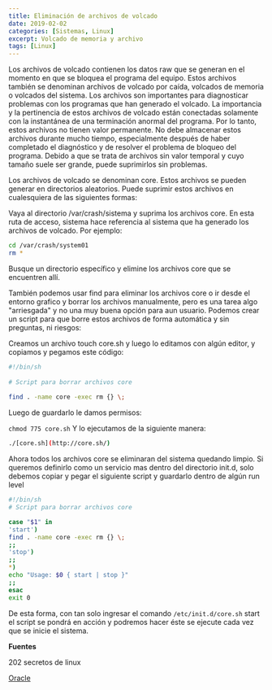 ```yaml
---
title: Eliminación de archivos de volcado
date: 2019-02-02
categories: [Sistemas, Linux]
excerpt: Volcado de memoria y archivo
tags: [Linux]
---
```



Los archivos de volcado contienen los datos raw que se generan en el momento en que se bloquea el programa del equipo. Estos archivos también se denominan archivos de volcado por caída, volcados de memoria o volcados del sistema. Los archivos son importantes para diagnosticar problemas con los programas que han generado el volcado. La importancia y la pertinencia de estos archivos de volcado están conectadas solamente con la instantánea de una terminación anormal del programa. Por lo tanto, estos archivos no tienen valor permanente. No debe almacenar estos archivos durante mucho tiempo, especialmente después de haber completado el diagnóstico y de resolver el problema de bloqueo del programa. Debido a que se trata de archivos sin valor temporal y cuyo tamaño suele ser grande, puede suprimirlos sin problemas.  
  
Los archivos de volcado se denominan core. Estos archivos se pueden generar en directorios aleatorios. Puede suprimir estos archivos en cualesquiera de las siguientes formas:  
  
Vaya al directorio /var/crash/sistema y suprima los archivos core. En esta ruta de acceso, sistema hace referencia al sistema que ha generado los archivos de volcado. Por ejemplo:  
  
```bash  
cd /var/crash/system01
rm *  
```  

Busque un directorio específico y elimine los archivos core que se encuentren allí.  
  
También podemos usar find para eliminar los archivos core o ir desde el entorno grafico y borrar los archivos manualmente, pero es una tarea algo "arriesgada" y no una muy buena opción para aun usuario. Podemos crear un script para que borre estos archivos de forma automática y sin preguntas, ni riesgos:  
  
Creamos un archivo touch core.sh y luego lo editamos con algún editor, y copiamos y pegamos este código:  
  
```bash  
#!/bin/sh  
  
# Script para borrar archivos core  
  
find . -name core -exec rm {} \;  
```

Luego de guardarlo le damos permisos:  
  
`chmod 775 core.sh` Y lo ejecutamos de la siguiente manera:  
  
```bash
./[core.sh](http://core.sh/)  
```  
  
Ahora todos los archivos core se eliminaran del sistema quedando limpio. Si queremos definirlo como un servicio mas dentro del directorio init.d, solo debemos copiar y pegar el siguiente script y guardarlo dentro de algún run level  

```bash  
#!/bin/sh  
# Script para borrar archivos core  

case "$1" in  
'start')  
find . -name core -exec rm {} \;  
;;  
'stop')  
;;  
*)  
echo "Usage: $0 { start | stop }"  
;;  
esac  
exit 0  
```

De esta forma, con tan solo ingresar el comando `/etc/init.d/core.sh` start el script se pondrá en acción y podremos hacer éste se ejecute cada vez que se inicie el sistema.  
  
**Fuentes**  
  
202 secretos de linux  
  
[Oracle](https://docs.oracle.com/cd/E56339_01/html/E53905/sysresdiskuse-85712.html)
